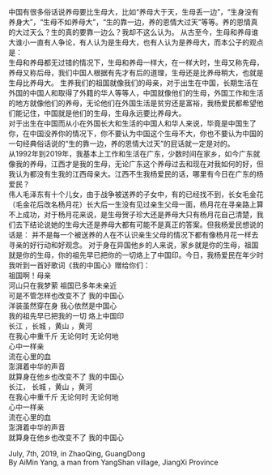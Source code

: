 
中国有很多俗话说养母要比生母大，比如“养母大于天，生母丢一边”，“生身没有养身大”，“生母不如养母大”，“生的靠一边，养的恩情大过天”等等。养的恩情真的大过天么？生的真的要靠一边么？我却不这么认为。
从古至今，生母和养母谁大谁小一直有人争论，有人认为是生母大，也有人认为是养母大，而本公子的观点是：   
生母和养母都无过错的情况下，生母和养母一样大，在一样大时，生母又称先母，养母又称后母，我们中国人根据有先才有后的道理，生母还是比养母稍大，也就是生母比养母大。 
生养我们的祖国就像我们的母亲，对于出生在中国，长期生活在外国的中国人和取得了外籍的华人等等人，中国就像他们的生母，外国工作和生活的地方就像他们的养母，无论他们在外国生活是贫穷还是富裕，我杨爱民都希望他们能记住，中国就是他们的生母，生母永远要比养母大。   
对于出生在中国而从小在外国长大和生活的中国人和华人来说，毕竟是中国生了你，在中国没养你的情况下，你不要认为中国这个生母不大，你也不要认为中国的一句经典俗话说的“生的靠一边，养的恩情大过天”的屁话就一定是对的。    
从1992年到2019年，我基本上工作和生活在广东，少数时间在家乡，如今广东就像我的养母，江西才是我的生母，无论广东这个养母过去和现在对我如何的好，但我认为都没有生我的江西母亲大。江西不生我杨爱民的话，哪里有今日在广东的杨爱民？  
伟人毛泽东有十个儿女，由于战争被送养的子女中，有的已经找不到，长女毛金花（毛金花后改名杨月花）长大后一生没有见过亲生父母一面，杨月花在寻亲路上算不上成功，对于杨月花来说，是生母贺子珍大还是养母大只有杨月花自己清楚，我们去下结论说她的生母大还是养母大都有可能不是真正的答案。但我杨爱民想说的话是： 
并不是每一个被送养的人在不认识亲生父母的情况下都有像杨月花一样去寻亲的好行动和好观念。 
对于身在异国他乡的人来说，家乡就是你的生母，祖国就是你的生母，你的祖先早已把你的一切烙上了中国印。今日，我杨爱民在年少时我听到一首好歌词《我的中国心》赠给你们：    
祖国啊！母亲  
河山只在我梦萦 
祖国已多年未亲近    
可是不管怎样也改变不了 
我的中国心   
洋装虽然穿在身 
我心依然是中国心    
我的祖先早已把我的一切 
烙上中国印   
长江 ，长城 ，黄山 ，黄河  
在我心中重千斤 
无论何时 无论何地   
心中一样亲   
流在心里的血  
澎湃着中华的声音    
就算身在他乡也改变不了 
我的中国心   
长江， 长城 ，黄山 ，黄河  
在我心中重千斤 
无论何时 无论何地   
心中一样亲   
流在心里的血  
澎湃着中华的声音    
就算身在他乡也改变不了 
我的中国心   

July, 7th, 2019, in ZhaoQing, GuangDong     
By AiMin Yang, a man from YangShan village, JiangXi Province  